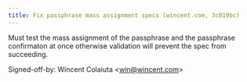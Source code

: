 ```yaml
---
title: Fix passphrase mass assignment specs (wincent.com, 3c019bc)
---
```


Must test the mass assignment of the passphrase and the passphrase confirmaton at once otherwise validation will prevent the spec from succeeding.

Signed-off-by: Wincent Colaiuta &lt;win@wincent.com&gt;
